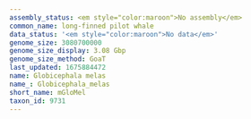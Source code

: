 ```yaml
---
assembly_status: <em style="color:maroon">No assembly</em>
common_name: long-finned pilot whale
data_status: '<em style="color:maroon">No data</em>'
genome_size: 3080700000
genome_size_display: 3.08 Gbp
genome_size_method: GoaT
last_updated: 1675884472
name: Globicephala melas
name_: Globicephala_melas
short_name: mGloMel
taxon_id: 9731
---
```

